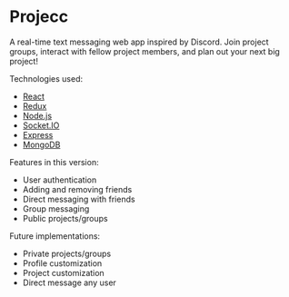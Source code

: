 # Projecc

A real-time text messaging web app inspired by Discord. Join project groups, interact with fellow project members, and plan out your next big project!

Technologies used:

- [React](https://reactjs.org/)
- [Redux](https://redux.js.org/)
- [Node.js](https://nodejs.org/en/)
- [Socket.IO](https://socket.io/)
- [Express](https://expressjs.com/)
- [MongoDB](https://www.mongodb.com/)

Features in this version:

- User authentication
- Adding and removing friends
- Direct messaging with friends
- Group messaging
- Public projects/groups

Future implementations:

- Private projects/groups
- Profile customization
- Project customization
- Direct message any user
